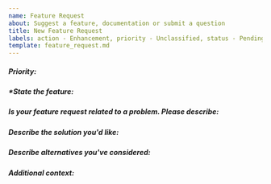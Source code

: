 ```yaml
---
name: Feature Request
about: Suggest a feature, documentation or submit a question
title: New Feature Request
labels: action - Enhancement, priority - Unclassified, status - Pending
template: feature_request.md
---
```


##### Priority:
<!-- Super Low, Low, Medium, High, Super High -->

##### *State the feature:


##### Is your feature request related to a problem. Please describe:


##### Describe the solution you'd like:


##### Describe alternatives you've considered:


##### Additional context:

